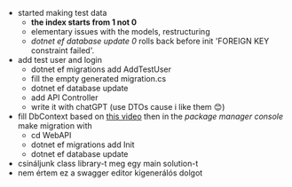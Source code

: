 - started making test data
  - **the index starts from 1 not 0**
  - elementary issues with the models, restructuring
  - _dotnet ef database update 0_ rolls back before init
    'FOREIGN KEY constraint failed'.
- add test user and login
  - dotnet ef migrations add AddTestUser
  - fill the empty generated migration.cs
  - dotnet ef database update
  - add API Controller
  - write it with chatGPT (use DTOs cause i like them 😊)
- fill DbContext based on [this video](https://youtu.be/PDiRDNNc2tw?si=U8qZR2K5NA6oR9QL) then in the _package manager console_ make migration with
  - cd WebAPI
  - dotnet ef migrations add Init
  - dotnet ef database update
- csináljunk class library-t meg egy main solution-t
- nem értem ez a swagger editor kigenerálós dolgot
